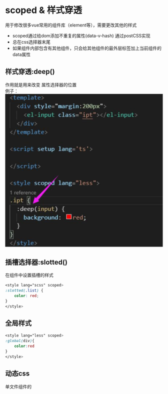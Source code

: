 # scoped & 样式穿透

用于修改很多vue常用的组件库（element等），需要更改其他的样式

* scoped通过给dom添加不重复的属性(data-v-hash) 通过postCSS实现
* 总在css选择器末尾
* 如果组件内部包含有其他组件，只会给其他组件的最外层标签加上当前组件的data属性

## 样式穿透:deep()
作用就是用来改变 属性选择器的位置<br/>
例子：
![](21_files/1.jpg)

## 插槽选择器:slotted()
在组件中设置插槽的样式
```css
<style lang="scss" scoped>
:slotted(.list) {
    color: red;
}
</style>
```

## 全局样式
```css
<style lang="less" scoped>
:global(div){
    color:red
}
</style>
```
## 动态css
单文件组件的 <style> 标签可以通过 v-bind 这一 CSS 函数将 CSS 的值关联到动态的组件状态上
```html
<template>
    <div class="div">
       小满是个弟弟
    </div>
</template>
 
<script lang="ts" setup>
import { ref } from 'vue'
const red = ref<string>('red')
</script>
 
<style lang="less" scoped>
.div{
   color:v-bind(red)
}
 
</style>
```